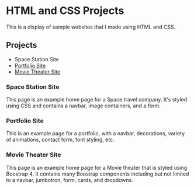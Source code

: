# HTML and CSS Projects
This is a display of sample websites that I made using HTML and CSS.
## Projects
* Space Station Site 
* [Portfolio Site](https://ahmed-ghafoori.github.io/Portfolio/) 
* [Movie Theater Site](https://github.com/Ahmed-Ghafoori/AOLwork/blob/main/CSSassignment.html) 
### Space Station Site
This page is an example home page for a Space travel company. It's styled using CSS and contains a navbar, image containers, and a form.
### Portfolio Site
This is an example  page for a portfolio, with a navbar, decorations, variety of animations, contact form, font styling, etc.
### Movie Theater Site
This page is an example home page for a Movie theater that is styled using Boostrap 4. It contains many Boostrap components including but not limited to a navbar, jumbotron, form, cards, and dropdowns.
